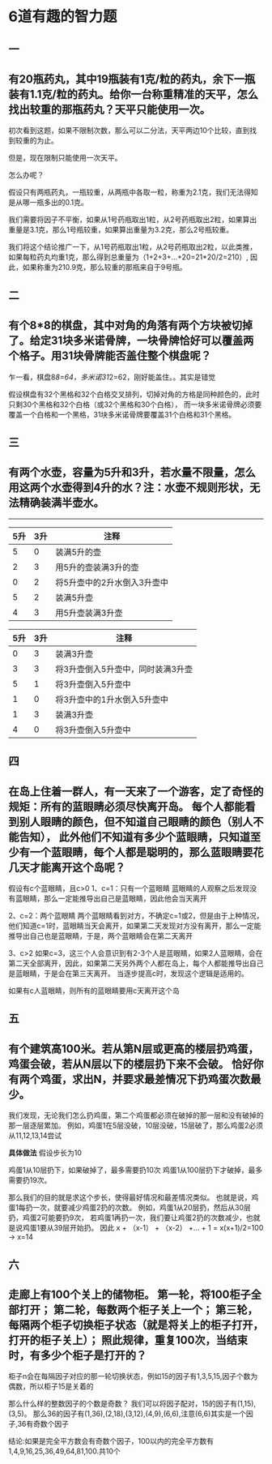 # 6道有趣的智力题


## 一
有20瓶药丸，其中19瓶装有1克/粒的药丸，余下一瓶装有1.1克/粒的药丸。给你一台称重精准的天平，怎么找出较重的那瓶药丸？天平只能使用一次。
---
初次看到这题，如果不限制次数，那么可以二分法，天平两边10个比较，直到找到较重的为止。

但是，现在限制只能使用一次天平。

怎么办呢？

假设只有两瓶药丸，一瓶较重，从两瓶中各取一粒，称重为2.1克，我们无法得知是从哪一瓶多出的0.1克。

我们需要将因子不平衡，如果从1号药瓶取出1粒，从2号药瓶取出2粒，如果算出重量是3.1克，那么1号瓶较重，如果算出重量为3.2克，那么2号瓶较重。

我们将这个结论推广一下，从1号药瓶取出1粒，从2号药瓶取出2粒，以此类推，如果每粒药丸均重1克，那么得到总重量为（1+2+3+...+20=21*20/2=210）,
因此，如果称重为210.9克，那么较重的那瓶来自于9号瓶。

## 二
有个8*8的棋盘，其中对角的角落有两个方块被切掉了。给定31块多米诺骨牌，一块骨牌恰好可以覆盖两个格子。用31块骨牌能否盖住整个棋盘呢？
---
乍一看，棋盘8*8=64，多米诺31*2=62，刚好能盖住。。其实是错觉

假设棋盘有32个黑格和32个白格交叉排列，切掉对角的方格是同种颜色的，此时只剩30个黑格和32个白格（或32个黑格和30个白格），
而一块多米诺骨牌必须要覆盖一个白格和一个黑格，31块多米诺骨牌要覆盖31个白格和31个黑格。

## 三
有两个水壶，容量为5升和3升，若水量不限量，怎么用这两个水壶得到4升的水？注：水壶不规则形状，无法精确装满半壶水。
---

----
| 5升 | 3升 | 注释 |
| --- | --- | --- |
| 5 | 0 | 装满5升的壶 |
| 2 | 3 | 用5升的壶装满3升的壶 |
| 0 | 2 | 将5升壶中的2升水倒入3升壶中|
| 5 | 2 | 装满5升壶|
| 4| 3| 用5升壶装满3升壶|

| 5升 | 3升 | 注释 |
| --- | --- | --- |
| 0 | 3 | 装满3升壶 |
| 3 | 3 | 将3升壶倒入5升壶中，同时装满3升壶|
| 5 | 1 | 将3升壶倒入5升壶中 |
| 1 | 0 | 将3升壶中的1升水倒入5升壶中 |
|  1 | 3 | 装满3升壶 |
| 4 | 0 | 将3升壶倒入5升壶中 |

## 四
在岛上住着一群人，有一天来了一个游客，定了奇怪的规矩：所有的蓝眼睛必须尽快离开岛。
每个人都能看到别人眼睛的颜色，但不知道自己眼睛的颜色（别人不能告知），
此外他们不知道有多少个蓝眼睛，只知道至少有一个蓝眼睛，每个人都是聪明的，那么蓝眼睛要花几天才能离开这个岛呢？
---
假设有c个蓝眼睛，且c>0
1、c=1：只有一个蓝眼睛
蓝眼睛的人观察之后发现没有蓝眼睛，那么一定能推导出自己是蓝眼睛，因此他会当天离开

2、c=2：两个蓝眼睛
两个蓝眼睛看到对方，不确定c=1或2，但是由于上种情况，他们知道c=1时，蓝眼睛当天会离开，如果第二天发现对方没有离开，那么一定能推导出自己也是蓝眼睛，于是，两个蓝眼睛会在第二天离开

3、c>2
如果c=3，这三个人会意识到有2-3个人是蓝眼睛，如果2人蓝眼睛，会在第二天全部离开，因此，如果第二天另外两个人都在岛上，每个人都能推导出自己是蓝眼睛，于是会在第三天离开。
当逐步提高c时，发现这个逻辑是适用的。

如果有c人蓝眼睛，则所有的蓝眼睛要用c天离开这个岛

## 五
有个建筑高100米。若从第N层或更高的楼层扔鸡蛋，鸡蛋会破，若从N层以下的楼层扔下来不会破。
恰好你有两个鸡蛋，求出N，并要求最差情况下扔鸡蛋次数最少。
---
我们发现，无论我们怎么扔鸡蛋，第二个鸡蛋都必须在破掉的那一层和没有破掉的那一层逐层累加。
例如，鸡蛋1在5层没破，10层没破，15层破了，那么鸡蛋2必须从11,12,13,14尝试

**具体做法**
假设步长为10

鸡蛋1从10层扔下，如果破掉了，最多需要扔10次
鸡蛋1从100层扔下才破掉，最多需要扔19次。

那么我们的目的就是求这个步长，使得最好情况和最差情况类似。
也就是说，鸡蛋1每扔一次，就要减少鸡蛋2扔的次数。
例如，鸡蛋1从20层扔，然后从30层扔，鸡蛋2可能要扔9次，
若鸡蛋1再扔一次，我们要让鸡蛋2扔的次数减少，也就是说鸡蛋1要从39层开始扔。
因此 x + （x-1） + （x-2） +... + 1 = x(x+1)/2=100 -> x=14

## 六
走廊上有100个关上的储物柜。
第一轮，将100柜子全部打开；
第二轮，每数两个柜子关上一个；
第三轮，每隔两个柜子切换柜子状态（就是将关上的柜子打开，打开的柜子关上）；
照此规律，重复100次，当结束时，有多少个柜子是打开的？
---
柜子n会在每隔因子对应的那一轮切换状态，例如15的因子有1,3,5,15,因子个数为偶数，所以柜子15是关着的

那么什么样的整数因子的个数是奇数？
我们可以将因子配对，15的因子有(1,15),(3,5)。
那么36的因子有(1,36),(2,18),(3,12),(4,9),(6,6),注意(6,6)其实是一个因子,36有奇数个因子

结论:如果是完全平方数会有奇数个因子，100以内的完全平方数有 1,4,9,16,25,36,49,64,81,100.共10个


